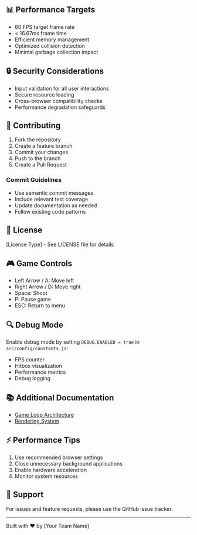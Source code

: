 ## 📊 Performance Targets

- 60 FPS target frame rate
- < 16.67ms frame time
- Efficient memory management
- Optimized collision detection
- Minimal garbage collection impact

## 🔒 Security Considerations

- Input validation for all user interactions
- Secure resource loading
- Cross-browser compatibility checks
- Performance degradation safeguards

## 📝 Contributing

1. Fork the repository
2. Create a feature branch
3. Commit your changes
4. Push to the branch
5. Create a Pull Request

### Commit Guidelines

- Use semantic commit messages
- Include relevant test coverage
- Update documentation as needed
- Follow existing code patterns

## 📜 License

[License Type] - See LICENSE file for details

## 🎮 Game Controls

- Left Arrow / A: Move left
- Right Arrow / D: Move right
- Space: Shoot
- P: Pause game
- ESC: Return to menu

## 🔍 Debug Mode

Enable debug mode by setting `DEBUG.ENABLED = true` in `src/config/constants.js`:
- FPS counter
- Hitbox visualization
- Performance metrics
- Debug logging

## 📚 Additional Documentation

- [Game Loop Architecture](docs/architecture/game-loop.md)
- [Rendering System](docs/architecture/rendering.md)

## ⚡ Performance Tips

1. Use recommended browser settings
2. Close unnecessary background applications
3. Enable hardware acceleration
4. Monitor system resources

## 🤝 Support

For issues and feature requests, please use the GitHub issue tracker.

---
Built with ❤️ by [Your Team Name]